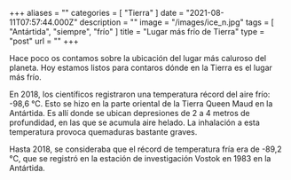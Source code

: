 +++
aliases = ""
categories = [ "Tierra" ]
date = "2021-08-11T07:57:44.000Z"
description = ""
image = "/images/ice_n.jpg"
tags = [ "Antártida", "siempre", "frío" ]
title = "Lugar más frío de Tierra"
type = "post"
url = ""
+++


Hace poco os contamos sobre la ubicación del lugar más caluroso del planeta. Hoy estamos listos para contaros dónde en la Tierra es el lugar más frío.  
  
En 2018, los científicos registraron una temperatura récord del aire frío: -98,6 °C. Esto se hizo en la parte oriental de la Tierra Queen Maud en la Antártida. Es allí donde se ubican depresiones de 2 a 4 metros de profundidad, en las que se acumula aire helado. La inhalación a esta temperatura provoca quemaduras bastante graves.  
  
Hasta 2018, se consideraba que el récord de temperatura fría era de -89,2 °С, que se registró en la estación de investigación Vostok en 1983 en la Antártida.
